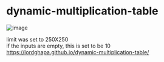 # dynamic-multiplication-table
![image](https://user-images.githubusercontent.com/99082399/209042288-08d9c7c7-3af5-4a31-9b72-a77af4da5505.png)

limit was set to 250X250
<br>
if the inputs are empty, this is set to be 10
<br>
https://lordghapa.github.io/dynamic-multiplication-table/
